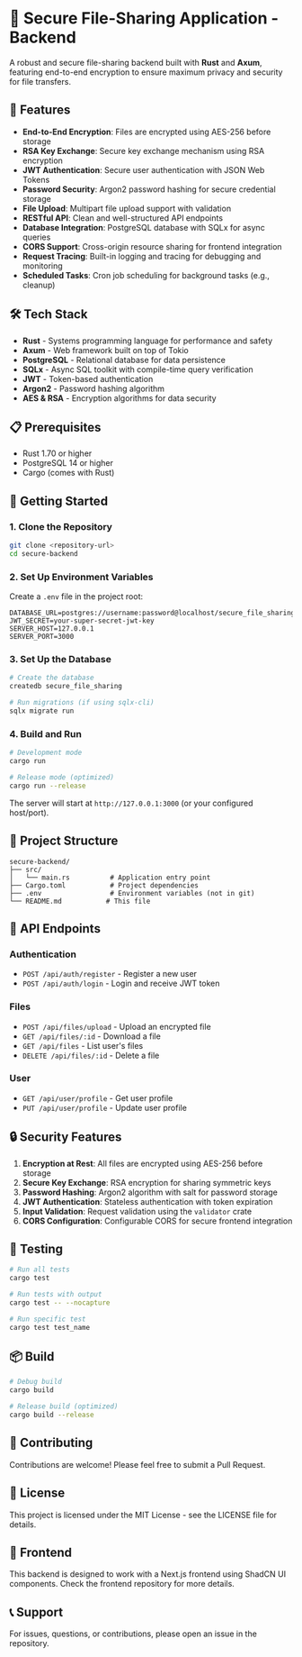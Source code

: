 # 🔐 Secure File-Sharing Application - Backend

A robust and secure file-sharing backend built with **Rust** and **Axum**, featuring end-to-end encryption to ensure maximum privacy and security for file transfers.

## 🌟 Features

- **End-to-End Encryption**: Files are encrypted using AES-256 before storage
- **RSA Key Exchange**: Secure key exchange mechanism using RSA encryption
- **JWT Authentication**: Secure user authentication with JSON Web Tokens
- **Password Security**: Argon2 password hashing for secure credential storage
- **File Upload**: Multipart file upload support with validation
- **RESTful API**: Clean and well-structured API endpoints
- **Database Integration**: PostgreSQL database with SQLx for async queries
- **CORS Support**: Cross-origin resource sharing for frontend integration
- **Request Tracing**: Built-in logging and tracing for debugging and monitoring
- **Scheduled Tasks**: Cron job scheduling for background tasks (e.g., cleanup)

## 🛠️ Tech Stack

- **Rust** - Systems programming language for performance and safety
- **Axum** - Web framework built on top of Tokio
- **PostgreSQL** - Relational database for data persistence
- **SQLx** - Async SQL toolkit with compile-time query verification
- **JWT** - Token-based authentication
- **Argon2** - Password hashing algorithm
- **AES & RSA** - Encryption algorithms for data security

## 📋 Prerequisites

- Rust 1.70 or higher
- PostgreSQL 14 or higher
- Cargo (comes with Rust)

## 🚀 Getting Started

### 1. Clone the Repository

```bash
git clone <repository-url>
cd secure-backend
```

### 2. Set Up Environment Variables

Create a `.env` file in the project root:

```env
DATABASE_URL=postgres://username:password@localhost/secure_file_sharing
JWT_SECRET=your-super-secret-jwt-key
SERVER_HOST=127.0.0.1
SERVER_PORT=3000
```

### 3. Set Up the Database

```bash
# Create the database
createdb secure_file_sharing

# Run migrations (if using sqlx-cli)
sqlx migrate run
```

### 4. Build and Run

```bash
# Development mode
cargo run

# Release mode (optimized)
cargo run --release
```

The server will start at `http://127.0.0.1:3000` (or your configured host/port).

## 📁 Project Structure

```
secure-backend/
├── src/
│   └── main.rs          # Application entry point
├── Cargo.toml           # Project dependencies
├── .env                 # Environment variables (not in git)
└── README.md           # This file
```

## 🔑 API Endpoints

### Authentication
- `POST /api/auth/register` - Register a new user
- `POST /api/auth/login` - Login and receive JWT token

### Files
- `POST /api/files/upload` - Upload an encrypted file
- `GET /api/files/:id` - Download a file
- `GET /api/files` - List user's files
- `DELETE /api/files/:id` - Delete a file

### User
- `GET /api/user/profile` - Get user profile
- `PUT /api/user/profile` - Update user profile

## 🔒 Security Features

1. **Encryption at Rest**: All files are encrypted using AES-256 before storage
2. **Secure Key Exchange**: RSA encryption for sharing symmetric keys
3. **Password Hashing**: Argon2 algorithm with salt for password storage
4. **JWT Authentication**: Stateless authentication with token expiration
5. **Input Validation**: Request validation using the `validator` crate
6. **CORS Configuration**: Configurable CORS for secure frontend integration

## 🧪 Testing

```bash
# Run all tests
cargo test

# Run tests with output
cargo test -- --nocapture

# Run specific test
cargo test test_name
```

## 📦 Build

```bash
# Debug build
cargo build

# Release build (optimized)
cargo build --release
```

## 🤝 Contributing

Contributions are welcome! Please feel free to submit a Pull Request.

## 📄 License

This project is licensed under the MIT License - see the LICENSE file for details.

## 🔗 Frontend

This backend is designed to work with a Next.js frontend using ShadCN UI components. Check the frontend repository for more details.

## 📞 Support

For issues, questions, or contributions, please open an issue in the repository. 
